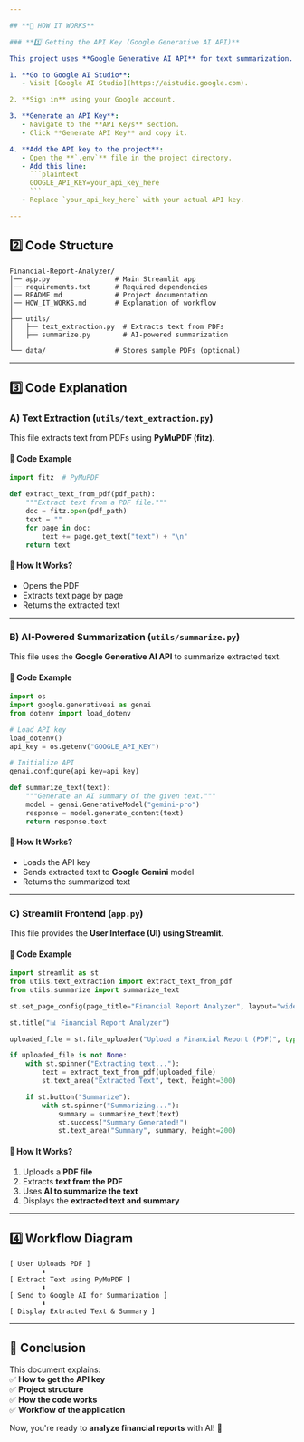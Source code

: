 ```yaml
---

## **📌 HOW IT WORKS**  

### **1️⃣ Getting the API Key (Google Generative AI API)**  

This project uses **Google Generative AI API** for text summarization. Follow these steps to get your API key:  

1. **Go to Google AI Studio**:  
   - Visit [Google AI Studio](https://aistudio.google.com).  

2. **Sign in** using your Google account.  

3. **Generate an API Key**:  
   - Navigate to the **API Keys** section.  
   - Click **Generate API Key** and copy it.  

4. **Add the API key to the project**:  
   - Open the **`.env`** file in the project directory.  
   - Add this line:  
     ```plaintext
     GOOGLE_API_KEY=your_api_key_here
     ```  
   - Replace `your_api_key_here` with your actual API key.  

---
```


## **2️⃣ Code Structure**  

```plaintext
Financial-Report-Analyzer/
│── app.py                # Main Streamlit app
│── requirements.txt      # Required dependencies
│── README.md             # Project documentation
│── HOW_IT_WORKS.md       # Explanation of workflow
│
├── utils/
│   ├── text_extraction.py  # Extracts text from PDFs
│   ├── summarize.py        # AI-powered summarization
│
└── data/                 # Stores sample PDFs (optional)
```

---

## **3️⃣ Code Explanation**  

### **A) Text Extraction (`utils/text_extraction.py`)**  
This file extracts text from PDFs using **PyMuPDF (fitz)**.  

#### 🔹 **Code Example**  
```python
import fitz  # PyMuPDF

def extract_text_from_pdf(pdf_path):
    """Extract text from a PDF file."""
    doc = fitz.open(pdf_path)
    text = ""
    for page in doc:
        text += page.get_text("text") + "\n"
    return text
```

#### 🔹 **How It Works?**  
- Opens the PDF  
- Extracts text page by page  
- Returns the extracted text  

---

### **B) AI-Powered Summarization (`utils/summarize.py`)**  
This file uses the **Google Generative AI API** to summarize extracted text.  

#### 🔹 **Code Example**  
```python
import os
import google.generativeai as genai
from dotenv import load_dotenv

# Load API key
load_dotenv()
api_key = os.getenv("GOOGLE_API_KEY")

# Initialize API
genai.configure(api_key=api_key)

def summarize_text(text):
    """Generate an AI summary of the given text."""
    model = genai.GenerativeModel("gemini-pro")
    response = model.generate_content(text)
    return response.text
```

#### 🔹 **How It Works?**  
- Loads the API key  
- Sends extracted text to **Google Gemini** model  
- Returns the summarized text  

---

### **C) Streamlit Frontend (`app.py`)**  
This file provides the **User Interface (UI) using Streamlit**.  

#### 🔹 **Code Example**  
```python
import streamlit as st
from utils.text_extraction import extract_text_from_pdf
from utils.summarize import summarize_text

st.set_page_config(page_title="Financial Report Analyzer", layout="wide", theme="dark")

st.title("📊 Financial Report Analyzer")

uploaded_file = st.file_uploader("Upload a Financial Report (PDF)", type="pdf")

if uploaded_file is not None:
    with st.spinner("Extracting text..."):
        text = extract_text_from_pdf(uploaded_file)
        st.text_area("Extracted Text", text, height=300)

    if st.button("Summarize"):
        with st.spinner("Summarizing..."):
            summary = summarize_text(text)
            st.success("Summary Generated!")
            st.text_area("Summary", summary, height=200)
```

#### 🔹 **How It Works?**  
1. Uploads a **PDF file**  
2. Extracts **text from the PDF**  
3. Uses **AI to summarize the text**  
4. Displays the **extracted text and summary**  

---

## **4️⃣ Workflow Diagram**  

```plaintext
[ User Uploads PDF ]  
        ⬇  
[ Extract Text using PyMuPDF ]  
        ⬇  
[ Send to Google AI for Summarization ]  
        ⬇  
[ Display Extracted Text & Summary ]  
```

---

## **🎯 Conclusion**  
This document explains:  
✅ **How to get the API key**  
✅ **Project structure**  
✅ **How the code works**  
✅ **Workflow of the application**  

Now, you're ready to **analyze financial reports** with AI! 🚀

